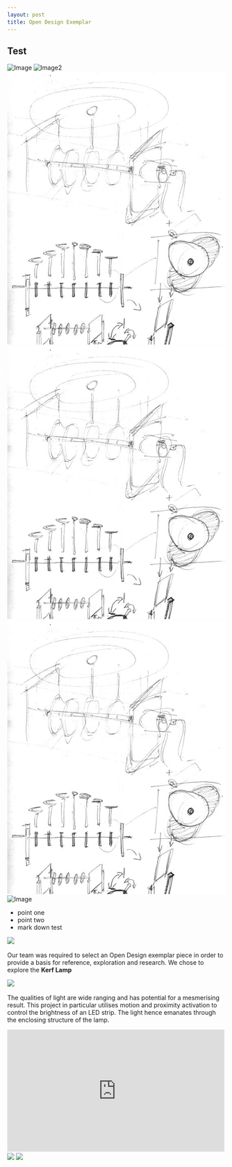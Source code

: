 ```yaml
---
layout: post
title: Open Design Exemplar
---
```




## Test

![Image](https://github.com/FabLabWgtn/Wavy/blob/gh-pages/working/concepts/1.jpg)
![Image2](//working/concepts/1.jpg)
![Image](../working/concepts/1.jpg)
![Image](..//working/concepts/1.jpg)
![Image](/../working/concepts/1.jpg)
![Image](//../working/concepts/1.jpg)




+ point one
+ point two
+ mark down test


























<body>

<img src="http://cdn.instructables.com/FOT/TTBT/HOSLKKT7/FOTTTBTHOSLKKT7.LARGE.jpg">

<p>Our team was required to select an Open Design exemplar piece in order to provide a basis for reference, exploration and research. We chose to explore the <strong>Kerf Lamp</strong></p>

<img src="http://cdn.instructables.com/F1Z/XIK1/HOUGGTRA/F1ZXIK1HOUGGTRA.LARGE.jpg">

<p>The qualities of light are wide ranging and has potential for a mesmerising result. This project in particular utilises motion and proximity activation to control the brightness of an LED strip. The light hence emanates through the enclosing structure of the lamp.</p>

<iframe src="https://player.vimeo.com/video/81082152" width="500" height="281" frameborder="0" webkitallowfullscreen mozallowfullscreen allowfullscreen></iframe>

<img src="http://cdn.instructables.com/FMF/MU6S/HOUG50NE/FMFMU6SHOUG50NE.MEDIUM.jpg">

<img src="http://cdn.instructables.com/F08/AGPZ/HOUG75JZ/F08AGPZHOUG75JZ.MEDIUM.jpg">

</body>